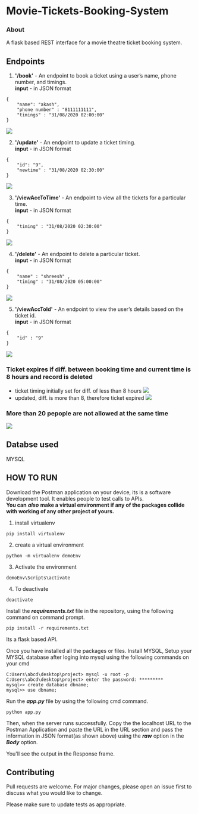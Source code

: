 # Movie-Tickets-Booking-System 



### About

A flask based REST interface for a movie theatre ticket booking system.


## Endpoints

1. **'/book'** - An endpoint to book a ticket using a user’s name, phone number, and timings.  
**input** - in JSON format  
```
{
    "name": "akash",
    "phone number" : "8111111111",
    "timings" : "31/08/2020 02:00:00" 
}
```  
![](images/booking.png)

2. **'/update'** - An endpoint to update a ticket timing.  
**input** - in JSON format  
```
{
    "id": "9",
    "newtime" : "31/08/2020 02:30:00" 
}
```  
![](images/update.png)

3. **'/viewAccToTime'** - An endpoint to view all the tickets for a particular time.  
**input** - in JSON format
```
{
    "timing" : "31/08/2020 02:30:00" 
}
```
![](images/View%20for%20a%20part.%20time.png)

4. **'/delete'** - An endpoint to delete a particular ticket.  
**input** - in JSON format
```
{
    "name" : "shreesh" ,
    "timing" : "31/08/2020 05:00:00" 
}
```  
![](images/deletion.png)

5. **'/viewAccToId'** - An endpoint to view the user’s details based on the ticket id.  
**input** - in JSON format
```
{
    "id" : "9" 
}
```
![](images/view%20acc.%20to%20id.png)
### Ticket expires if diff. between booking time and current time is 8 hours and record is deleted
* ticket timing initially set for diff. of less than 8 hours
![](images/new%20entry%20time%20diff%20less%20than%208.png)
* updated, diff. is more than 8, therefore ticket expired
![](images/updated%20time%20diff%20more%20than%208--expired.png)
### More than 20 pepople are not allowed at the same time
![](images/More%20than%2020%20people%20are%20not%20allowed%20at%20the%20same%20time.png)

## Databse used
MYSQL

## HOW TO RUN 
Download the Postman application on your device, its is a software development tool. It enables people to test calls to APIs.    
**You can** ***also*** **make a virtual environment if any of the packages collide with working of any other project of yours.**  
1. install virtualenv
```
pip install virtualenv
```
2. create a virtual environment
```
python -m virtualenv demoEnv
```
3. Activate the environment
```
demoEnv\Scripts\activate
```
4. To deactivate
```
deactivate
```
Install the ***requirements.txt*** file in the repository, using the following command on command prompt.
```
pip install -r requirements.txt
```

Its a flask based API.  
  
Once you have installed all the packages or files.
Install MYSQL, Setup your MYSQL database after loging into mysql using the following commands on your cmd
```
C:Users\abcd\desktop\project> mysql -u root -p
C:Users\abcd\desktop\project> enter the password: *********
mysql>> create database dbname;
mysql>> use dbname;
``` 
Run the ***app.py*** file by using the following cmd command.
```
python app.py
```
Then, when the server runs successfully. Copy the the localhost URL to the Postman Application and paste the URL in the URL section and pass the information in JSON format(as shown above) using the ***raw*** option in the ***Body*** option. 
 
You'll see the output in the Response frame.

## Contributing
Pull requests are welcome. For major changes, please open an issue first to discuss what you would like to change.

Please make sure to update tests as appropriate.

